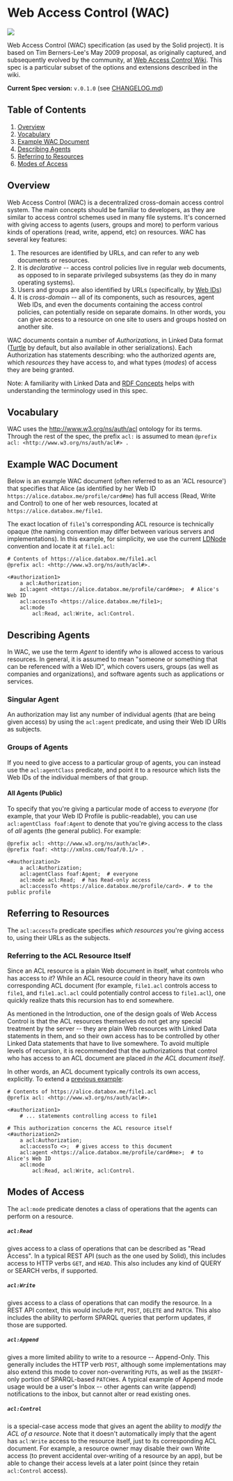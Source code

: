 # Web Access Control (WAC)
[![](https://img.shields.io/badge/project-Solid-7C4DFF.svg?style=flat-square)](https://github.com/solid/solid)

Web Access Control (WAC) specification (as used by the Solid project). It
is based on Tim Berners-Lee's May 2009 proposal, as originally captured, and
subsequently evolved by the community, at
[Web Access Control Wiki](https://www.w3.org/wiki/WebAccessControl). This spec
is a particular subset of the options and extensions described in the wiki.

**Current Spec version:** `v.0.1.0` (see [CHANGELOG.md](CHANGELOG.md))

## Table of Contents

1. [Overview](#overview)
2. [Vocabulary](#vocabulary)
3. [Example WAC Document](#example-wac-document)
4. [Describing Agents](#describing-agents)
5. [Referring to Resources](#referring-to-resources)
6. [Modes of Access](#modes-of-access)

## Overview

Web Access Control (WAC) is a decentralized cross-domain access control system.
The main concepts should be familiar to developers, as they are similar to
access control schemes used in many file systems. It's concerned with giving
access to agents (users, groups and more) to perform various kinds of operations
(read, write, append, etc) on resources. WAC has several key features:

1. The resources are identified by URLs, and can refer to any web documents or
  resources.
2. It is *declarative* -- access control policies live in regular web documents,
  as opposed to in separate privileged subsystems (as they do in many operating
  systems).
3. Users and groups are also identified by URLs (specifically, by
  [Web IDs](https://github.com/solid/solid-spec#identity))
4. It is *cross-domain* -- all of its components, such as resources, agent Web
  IDs, and even the documents containing the access control policies, can
  potentially reside on separate domains. In other words, you can give access
  to a resource on one site to users and groups hosted on another site.

WAC documents contain a number of *Authorizations*, in Linked Data format
([Turtle](http://www.w3.org/TR/turtle/) by default, but also available in other
serializations). Each Authorization has statements describing: who the
authorized *agents* are, which *resources* they have access to, and what types
(*modes*) of access they are being granted.

Note: A familiarity with Linked Data and
[RDF Concepts](http://www.w3.org/TR/rdf11-concepts/) helps with understanding
the terminology used in this spec.

## Vocabulary

WAC uses the http://www.w3.org/ns/auth/acl ontology for its terms. Through the
rest of the spec, the prefix `acl:` is assumed to mean
`@prefix acl: <http://www.w3.org/ns/auth/acl#> .`

## Example WAC Document

Below is an example WAC document (often referred to as an 'ACL resource') that
specifies that Alice (as identified by her Web ID
`https://alice.databox.me/profile/card#me`) has full access (Read, Write and
Control) to one of her web resources, located at
`https://alice.databox.me/file1`.

The exact location of `file1`'s corresponding ACL resource is
technically opaque (the naming convention may differ between various servers
and implementations). In this example, for simplicity, we use the current
[LDNode](https://github.com/linkeddata/ldnode) convention and locate it
at `file1.acl`:

```ttl
# Contents of https://alice.databox.me/file1.acl
@prefix acl: <http://www.w3.org/ns/auth/acl#>.

<#authorization1>
    a acl:Authorization;
    acl:agent <https://alice.databox.me/profile/card#me>;  # Alice's Web ID
    acl:accessTo <https://alice.databox.me/file1>;
    acl:mode
        acl:Read, acl:Write, acl:Control.
```

## Describing Agents

In WAC, we use the term *Agent* to identify *who* is allowed access to various
resources. In general, it is assumed to mean "someone or something that can
be referenced with a Web ID", which covers users, groups (as well as companies
and organizations), and software agents such as applications or services.

### Singular Agent

An authorization may list any number of individual agents (that are being given
access) by using the `acl:agent` predicate, and using their Web ID URIs as
subjects.

### Groups of Agents

If you need to give access to a particular group of agents, you can instead use
the `acl:agentClass` predicate, and point it to a resource which lists the
Web IDs of the individual members of that group.

#### All Agents (Public)

To specify that you're giving a particular mode of access to *everyone*
(for example, that your Web ID Profile is public-readable), you can use
`acl:agentClass foaf:Agent` to denote that you're giving access to the class
of *all* agents (the general public). For example:

```ttl
@prefix acl: <http://www.w3.org/ns/auth/acl#>.
@prefix foaf: <http://xmlns.com/foaf/0.1/> .

<#authorization2>
    a acl:Authorization;
    acl:agentClass foaf:Agent;  # everyone
    acl:mode acl:Read;  # has Read-only access
    acl:accessTo <https://alice.databox.me/profile/card>. # to the public profile
```

## Referring to Resources

The `acl:accessTo` predicate specifies *which resources* you're giving access
to, using their URLs as the subjects.

### Referring to the ACL Resource Itself

Since an ACL resource is a plain Web document in itself, what controls who
has access to *it*? While an ACL resource *could* in theory have its own
corresponding ACL document (for example, `file1.acl` controls access to `file1`,
and `file1.acl.acl` could potentially control access to `file1.acl`), one
quickly realize thats this recursion has to end somewhere.

As mentioned in the Introduction, one of the design goals of Web Access Control
is that the ACL resources themselves do not get any special treatment by
the server -- they are plain Web resources with Linked Data statements in them,
and so their own access has to be controlled by other Linked Data statements
that have to live somewhere. To avoid multiple levels of recursion, it is
recommended that the authorizations that control who has access to an ACL
document are placed *in the ACL document itself*.

In other words, an ACL document typically controls its own access, explicitly.
To extend a [previous example](#example-wac-document):

```ttl
# Contents of https://alice.databox.me/file1.acl
@prefix acl: <http://www.w3.org/ns/auth/acl#>.

<#authorization1>
    # ... statements controlling access to file1

# This authorization concerns the ACL resource itself
<#authorization2>
    a acl:Authorization;
    acl:accessTo <>;  # gives access to this document
    acl:agent <https://alice.databox.me/profile/card#me>;  # to Alice's Web ID
    acl:mode
        acl:Read, acl:Write, acl:Control.
```

## Modes of Access

The `acl:mode` predicate denotes a class of operations that the agents can
perform on a resource.

##### `acl:Read`
gives access to a class of operations that can be described as "Read
Access". In a typical REST API (such as the one used by Solid), this includes
access to HTTP verbs `GET`, and `HEAD`. This also includes any kind of
QUERY or SEARCH verbs, if supported.

##### `acl:Write`
gives access to a class of operations that can modify the resource. In a REST
API context, this would include `PUT`, `POST`, `DELETE` and `PATCH`. This also
includes the ability to perform SPARQL queries that perform updates, if those
are supported.

##### `acl:Append`
gives a more limited ability to write to a resource -- Append-Only. This
generally includes the HTTP verb `POST`, although some implementations may
also extend this mode to cover non-overwriting `PUT`s, as well as the
`INSERT`-only portion of SPARQL-based `PATCH`es. A typical example of Append
mode usage would be a user's Inbox -- other agents can write (append)
notifications to the inbox, but cannot alter or read existing ones.

##### `acl:Control`
is a special-case access mode that gives an agent the ability to *modify the
ACL of a resource*. Note that it doesn't automatically imply that the agent
has `acl:Write` access to the resource itself, just to its corresponding ACL
document. For example, a resource owner may disable their own Write access
(to prevent accidental over-writing of a resource by an app), but be able to
change their access levels at a later point (since they retain `acl:Control`
access).
